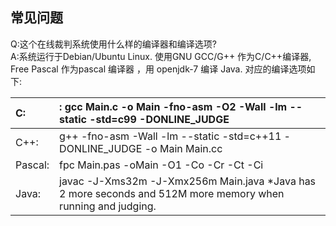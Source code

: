 ## 常见问题

Q:这个在线裁判系统使用什么样的编译器和编译选项?  
A:系统运行于Debian/Ubuntu Linux. 使用GNU GCC/G++ 作为C/C++编译器, Free Pascal 作为pascal 编译器 ，用 openjdk-7 编译 Java. 对应的编译选项如下:

|C: | :   gcc Main.c -o Main -fno-asm -O2 -Wall -lm --static -std=c99 -DONLINE\_JUDGE |
| :--- | :--- |
| C++: | g++ -fno-asm -Wall -lm --static -std=c++11 -DONLINE\_JUDGE -o Main Main.cc |
| Pascal: | fpc Main.pas -oMain -O1 -Co -Cr -Ct -Ci |
| Java: | javac -J-Xms32m -J-Xmx256m Main.java \*Java has 2 more seconds and 512M more memory when running and judging. |



